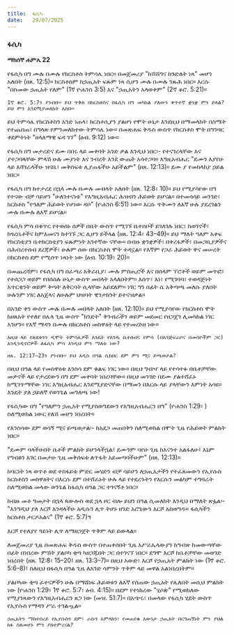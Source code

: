 ```yaml
---
title:  ፋሲካ
date:   29/07/2025
---
```


### ፋሲካ

**ማክሰኞ ሐምሌ 22**

የፋሲካ በግ ሙሉ በሙሉ የክርስቶስ ትምሳሌ ነበር። በመጀመሪያ "ከሽሽግና ከጉድለት ነጻ" መሆን አለበት (ዘጸ. 12:5)። ክርስቶስም ከኃጢአት ፍጹም ነጻ ሲሆን ሙሉ በሙሉ ንጹሕ ነበር። እርሱ "በስመው ኃጢአት የለም" (1ኛ ዮሐንስ 3:5) እና "ኃጢአትን አላወቀም" (2ኛ ቆሮ. 5:21)።

`1ኛ ቆሮ. 5:7ን ያንብቡ። ይህ ጥቅስ በክርስቶስና በፋሲካ በግ መካከል ያለውን ቀጥተኛ ቋንቋ ምን ይላል? ይህ ምን እንደሚያመለክት አስቡ።`

ይህ ትምሳሌ የክርስቶስን አንድ ነጠላ፣ ክርስቶሲያን ያልሆነ የሞት ሁኔታ እንደዚህ በማመላከት በስሜት የተጨበጠ፣ በግላጽ የምንመለከተው ትምሳሌ ነው። በመጽሐፍ ቅዱስ ውስጥ የክርስቶስ ሞት በግንባር ቀደምትነት "ዘላለማዊ ፍዳ ገኘ" (ዕብ. 9:12) ነው።

የፋሲካ በግ መታረድና ደሙ በበሩ ላይ መቀባት አንድ ቃል እንዲህ ነበር፡- የተናገረላቸው እና ያተጋባላቸው ምላሽ ሁሉ ሙያነት እና ንብረት እንደ ውጤት አሳተጋባ። እግዚአብሔር "ደሙን እያየሁ ላይ እሻገራላችሁ ዝናቤ፣ መቅሰፍቱ ሊያጠፋችሁ አይችልም" (ዘጸ. 12:13)። ደሙ ያ የመከላከያ ኃይል ነበር።

የፋሲካ በግ ከተታረደ በኋላ ሙሉ በሙሉ መብላት አለበት (ዘጸ. 12:8፣ 10)። ይህ የሚያሳየው በግ የተናው ብቻ ሳይሆን "ሁለንተናነቱ" የእግዚአብሔር ሕዝብን ሕይወት ይሆናል። በተመሳሳይ መንገድ፣ ክርስቶስ "የዓለም ሕይወት የሆነው ዳቦ" (ዮሐንስ 6:51) ነው። እርሱ ጥቅሙን ለእኛ ሁሉ ያደረገልን ሙሉ በሙሉ ለእኛ ይሆናል።

የፋሲካ ምሳ በቁጥር የተወሰኑ ሰዎች በቤት ውስጥ የሚገኙ ቤተሰቦች ይገለገሉ ነበር፣ ከወገኖች፣ ከጎረቤቶችና ከምእመናን ከተገኙ ጋር ሊሆን ይችላል (ዘጸ. 12:4፣ 43–49)። ይህ ማለት ዓለም አቀፍ የክርስቲያን ቤተክርስቲያን ፍጹምነት አንተኛው ናቸው። በብዙ ቋንቋዎች፣ በቀረፋዎች፣ በመጋቢያዎችና በሕብረተሰብ ደረጃዎች፣ ሁሉም ሰው በክርስቶስ ሞት ተዳኗል። የእኛም የጋራ ሕይወት ዋና መሠረት በክርስቶስ ደም የሚሰጥ ነጻነት ነው (ዕብ. 10:19፣ 20)።

በመጨረሻም፣ የፋሲካ በግ በፈጣሪ አቅራቢያ፣ ሙሉ ምስጢሮች እና በሰላም ፕሮቶች ወይም መጥፎ፣ የተሰጋጋ ወይም የበሰሰሉ ሁኔታ ውስጥ መበላት አላለበትም። እሰጥ፣ እነ፣ የሚገባባ፣ ተወዳጅነት አጥርቂንት ወይም ቅጣት ለቅርባት ሲላቸው አይደለም። ነገር ግን በፊት ሴ አቅጣጫ መለሱ ያለበት ሁሉንም ነገር ለአጀላና ለሁሉም ህዝባት ዊንታክንት ይተናዝቃል።

በአንድ ቀን ውስጥ ሙሉ በሙሉ መበላት አለበት (ዘጸ. 12:10)። ይህ የሚያሳየው የክርስቶስ ሞት ከዘጸአት የተለየ በሌላ ጊዜ ውስጥ "ክንድት" ቅንብራችን ወይም መደመር የዘጋጀን ሊመካከል ነገር አንሆን። የእኛ ማዳን በሙሉ በክርስቶስ መስዋዕት ላይ የተመረኮዘ ነው።

`እዚህ ላይ የጽደቀንን ዲሞት ትምሳሌዎች እንዴት የአንዱ ቤተሰብና የምሳ (በእንጅፍራቦና በመሳዮችም ጋር) እንዲንዲኖሮዎች ለፋሲካ ምሳ እንዲህ ምን ማለቱ ነው?`

`ዘጸ. 12:17–23ን ያንብቡ። ይህ አዲስ በዓል ሲከበር ደም ምን ሚና ይጫወታል?`

በዚህ በዓል ላይ የመስዋዕቱ እንስሳ ደም ቁልፍ ነገር ነው። በዚህ ግብዣ ላይ የተሳተፉ በቤቶቻቸው መቃኖች ላይ የታረደውን በግ ደም መቀባት ነበረባቸው። በዚህ መንገድ በደሙ ያልተሸፈኑ ከሚገጥማቸው ነገር እግዚአብሔር እንደሚያድናቸው በማመን በእርሱ ላይ ያላቸውን እምነት አሳዩ። እንዴት ያለ ኃይለኛ የወንጌል መግለጫ ነው!

የፋሲካው በግ "የዓለምን ኃጢአት የሚያስወግደውን የእግዚአብሔርን በግ" (ዮሐንስ 1:29፣ ) ስለሚወክል ነውር የለሽ መሆን ነበረበት።

የእንስሳው ደም ወሳኝ ሚና ይጫወታል፡- ከአደጋ መጠበቅን ስለሚወክል በሞት ጊዜ የሕይወት ምልክት ነበር።

"ደሙም ባላችሁበት ቤቶች ምልክት ይሆንላችኋል፤ ደሙንም ባየሁ ጊዜ ከእናንተ አልፋለሁ፤ እኔም የግብፅን አገር በመታሁ ጊዜ መቅሰፍቱ ለጥፋት አይመጣባችሁም" (ዘጸ. 12:13)።

ከባርነት ነጻ ወጥቶ ወደ ተስፋይቱ ምድር መሄድን ብቻ ሳይሆን ለኃጢአታችን የተፈጸመውን የኢየሱስ ክርስቶስን መስዋዕትና በእርሱ ደም በተሸፈኑት ሁሉ ላይ የተደረጉትን የእርሱን መልካም ተግባራት ስለሚወክል መላው ወንጌል ከፋሲካ በዓል ጋር ተገናኝቶ ነበር።

ከብዙ መቶ ዓመታት በኋላ ጳውሎስ ወደ ኋላ ዞር ብሎ ይህን በዓል ሲመለከት እንዲህ በማለት ጽፏል፡- "እንግዲህ ያለ እርሾ እንዳላችሁ አዲሱን ሊጥ ትሆኑ ዘንድ አሮጌውን እርሾ አስወግዱ። ፋሲካችን ክርስቶስ ታርዶአልና" (1ኛ ቆሮ. 5:7)។

እርሾ የተለያየ ዓይነት ሊጥ ለማዘጋጀት ጥቅም ላይ ይውላል።

ለመጀመሪያ ጊዜ በመጽሐፍ ቅዱስ ውስጥ በተጠቀሰበት ጊዜ እሥራኤላውያን ከግብጽ ከመውጣቸው በፊት በነበረው ምሽት ያልቦካ ቂጣ ካዘጋጁበት ጋር በተገናኘ ነበር። ደግሞ እርሾ ከቤቶቻቸው መወገድ ነበረበት (ዘጸ. 12:8፣ 15–20፤ ዘጸ. 13:3–7)። በዚህ አውድ፣ እርሾ የኃጢአት ምልክት ነው (1ኛ ቆሮ. 5:6–8)፤ ስለዚህ በፋሲካ በዓል ጊዜ ለአንድ ሳምንት ጥቅም ላይ መዋል አልነበረበትም።

ያልቦካው ቂጣ ፈተናዎችን ሁሉ በማሸነፍ ሕይወቱን ለእኛ የሰጠው ኃጢአት የሌለበት መሲህ ምልክት ነው (ዮሐንስ 1:29፣ 1ኛ ቆሮ. 5:7፣ ዕብ. 4:15)። በደም የተነከረው "ሂሶጵ" የሚወክለው የሚያነጻውን የእግዚአብሔርን ጸጋ ነው (መዝ. 51:7)። በአጭሩ፣ በመላው የፋሲካ ሂደት ውስጥ የኢየሱስ የማዳን ሥራ ተገልጧል።

`ኃጢአትን ማስተሰረይ የኢየሱስን ደም፣ ራሱን አምላክን፣ የመጠየቁ እውነታ ኃጢአት በርግጠኝነት ምን ያህል ከፉ ስለመሆኑ ምን ያስተምረናል?`